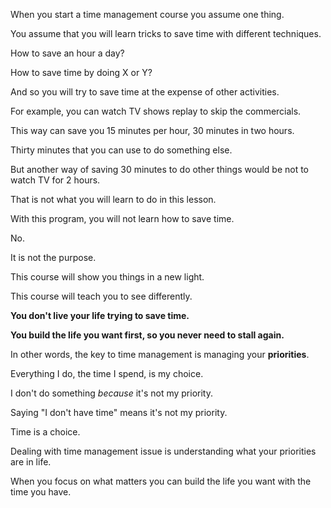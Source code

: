 When you start a time management course you assume one thing.

You assume that you will learn tricks to save time with different techniques.

How to save an hour a day? 

How to save time by doing X or Y?

And so you will try to save time at the expense of other activities.

For example, you can watch TV shows replay to skip the commercials. 

This way can save you 15 minutes per hour, 30 minutes in two hours. 

Thirty minutes that you can use to do something else. 

But another way of saving 30 minutes to do other things would be not to watch TV for 2 hours.

That is not what you will learn to do in this lesson.

With this program, you will not learn how to save time.

No. 

It is not the purpose.

This course will show you things in a new light. 

This course will teach you to see differently.

**You don't live your life trying to save time.**

**You build the life you want first, so you never need to stall again.** 

In other words, the key to time management is managing your **priorities**.

Everything I do, the time I spend, is my choice. 

I don't do something _because_ it's not my priority.

Saying "I don't have time" means it's not my priority.

Time is a choice.

Dealing with time management issue is understanding what your priorities are in life.

When you focus on what matters you can build the life you want with the time you have.